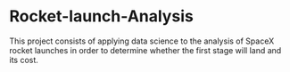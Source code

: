 # Rocket-launch-Analysis
This project consists of applying data science to the analysis of SpaceX rocket launches in order to determine whether the first stage will land and its cost.
